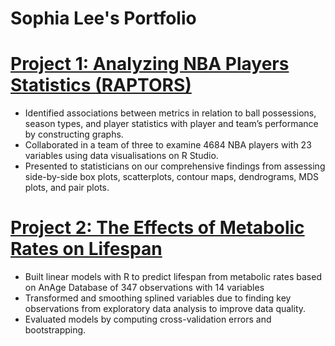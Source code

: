 # Sophia Lee's Portfolio 

# [Project 1: Analyzing NBA Players Statistics (RAPTORS)](https://sophjoo.github.io/NBA_RAPTOR_Report/NBA_RAPTOR_Report.html)

* Identified associations between metrics in relation to ball possessions, season types, and player statistics with player and team’s performance by constructing graphs. 
* Collaborated in a team of three to examine 4684 NBA players with 23 variables using data visualisations on R Studio.
* Presented to statisticians on our comprehensive findings from assessing side-by-side box plots, scatterplots, contour maps, dendrograms, MDS plots, and pair plots.    

# [Project 2: The Effects of Metabolic Rates on Lifespan](https://sophjoo.github.io/MetabolicRates/Report.html)
* Built linear models with R to predict lifespan from metabolic rates based on AnAge Database of 347 observations with 14 variables
* Transformed and smoothing splined variables due to finding key observations from exploratory data analysis to improve data quality.
* Evaluated models by computing cross-validation errors and bootstrapping. 
